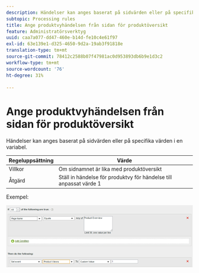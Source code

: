 ```yaml
---
description: Händelser kan anges baserat på sidvärden eller på specifika värden i en variabel.
subtopic: Processing rules
title: Ange produktvyhändelsen från sidan för produktöversikt
feature: Administratörsverktyg
uuid: caa7a077-dd47-460e-b14d-fe10c4e61f97
exl-id: 63e139e1-d325-4650-9d2a-19ab3f91818e
translation-type: tm+mt
source-git-commit: 78412c2588b07f47981ac0d953893db6b9e1d3c2
workflow-type: tm+mt
source-wordcount: '76'
ht-degree: 31%

---
```


# Ange produktvyhändelsen från sidan för produktöversikt

Händelser kan anges baserat på sidvärden eller på specifika värden i en variabel.

| Regeluppsättning | Värde |
|---|---|
| Villkor | Om sidnamnet är lika med produktöversikt |
| Åtgärd | Ställ in händelse för produktvy för händelse till anpassat värde 1 |

Exempel:

![](assets/set-product-view-event.png)
